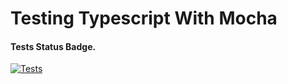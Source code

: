 # Testing Typescript With Mocha


#### Tests Status Badge.

[![Tests](https://github.com/Jaynisto/mocha-with-typescript/actions/workflows/npm-publish-github-packages.yml/badge.svg)](https://github.com/Jaynisto/mocha-with-typescript/actions/workflows/npm-publish-github-packages.yml)